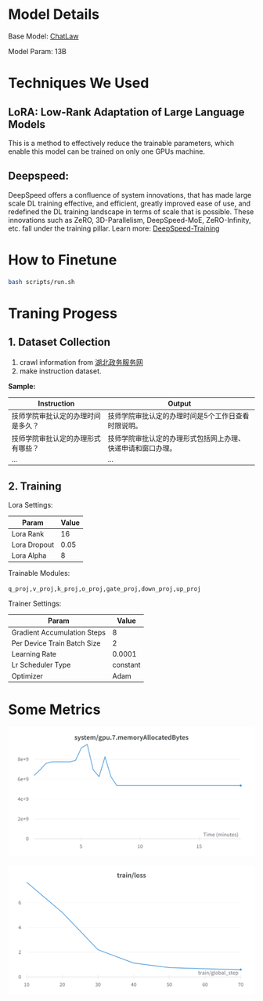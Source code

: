 # Model Details

Base Model: [ChatLaw](https://github.com/PKU-YuanGroup/ChatLaw)

Model Param: 13B

# Techniques We Used

## LoRA: Low-Rank Adaptation of Large Language Models

This is a method to effectively reduce the trainable parameters, which enable this model can be trained on only one GPUs machine.

## Deepspeed: 

DeepSpeed offers a confluence of system innovations, that has made large scale DL training effective, and efficient, greatly improved ease of use, and redefined the DL training landscape in terms of scale that is possible. These innovations such as ZeRO, 3D-Parallelism, DeepSpeed-MoE, ZeRO-Infinity, etc. fall under the training pillar. Learn more: [DeepSpeed-Training](https://www.deepspeed.ai/training/)

# How to Finetune

```bash
bash scripts/run.sh
```

# Traning Progess

## 1. Dataset Collection

1. crawl information from [湖北政务服务网](http://zwfw.hubei.gov.cn)
2. make instruction dataset.

**Sample:**

|Instruction|Output|
|---|---|
|技师学院审批认定的办理时间是多久？|技师学院审批认定的办理时间是5个工作日查看时限说明。|
|技师学院审批认定的办理形式有哪些？|技师学院审批认定的办理形式包括网上办理、快递申请和窗口办理。|
|...|...|

## 2. Training

Lora Settings:

|Param| Value |
|---|---|
|Lora Rank|16|
|Lora Dropout|0.05|
|Lora Alpha|8|

Trainable Modules:

`q_proj,v_proj,k_proj,o_proj,gate_proj,down_proj,up_proj`

Trainer Settings:

|Param| Value |
|---|---|
|Gradient Accumulation Steps|8|
|Per Device Train Batch Size|2|
|Learning Rate|0.0001|
|Lr Scheduler Type|constant|
|Optimizer|Adam|

# Some Metrics

![](assets/gpu.png)

![](assets/loss.png)